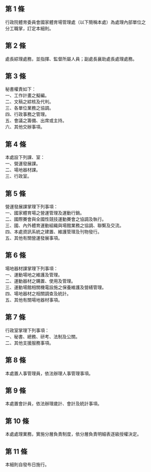 第 1 條
-------
行政院體育委員會國家體育場管理處（以下簡稱本處）為處理內部單位之  
分工職掌，訂定本細則。

第 2 條
-------
處長綜理處務，並指揮、監督所屬人員；副處長襄助處長處理處務。

第 3 條
-------
秘書權責如下：  
一、工作計畫之擬編。  
二、文稿之綜核及代判。  
三、各單位業務之協調。  
四、行政事務之管理。  
五、會議之籌備、出席或主持。  
六、其他交辦事項。

第 4 條
-------
本處設下列課、室：  
一、營運發展課。  
二、場地器材課。  
三、行政室。

第 5 條
-------
營運發展課掌理下列事項：  
一、國家體育場之營運管理及運動行銷。  
二、國際賽會與全國性競技運動賽會之協調及執行。  
三、國、內外體育運動組織與場館業務之協調、聯繫及交流。  
四、本處資訊系統之建置、維護管理及刊物發行。  
五、其他有關營運發展事項。

第 6 條
-------
場地器材課掌理下列事項：  
一、運動場地之維護及管理。  
二、運動器材之購置、使用及管理。  
三、運動場館相關機電設施之保養維護及營繕管理。  
四、場地器材之相關調查及統計。  
五、其他有關場地器材事項。

第 7 條
-------
行政室掌理下列事項：  
一、秘書、總務、研考、法制及公關。  
二、其他支援服務事項。

第 8 條
-------
本處置人事管理員，依法辦理人事管理事項。

第 9 條
-------
本處置會計員，依法辦理歲計、會計及統計事項。

第 10 條
--------
本處處理業務，實施分層負責制度，依分層負責明細表逐級授權決定。

第 11 條
--------
本細則自發布日施行。

